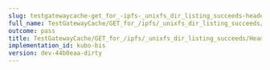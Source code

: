 ```yaml
---
slug: testgatewaycache-get_for_-ipfs-_unixfs_dir_listing_succeeds-header_etag
full_name: TestGatewayCache/GET_for_/ipfs/_unixfs_dir_listing_succeeds/Header_Etag
outcome: pass
title: TestGatewayCache/GET_for_/ipfs/_unixfs_dir_listing_succeeds/Header_Etag
implementation_id: kubo-bis
version: dev-44b0eaa-dirty
---
```


